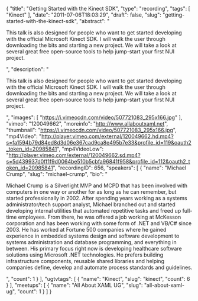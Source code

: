 {
  "title": "Getting Started with the Kinect SDK",
  "type": "recording",
  "tags": [
    "Kinect"
  ],
  "date": "2011-07-06T18:03:29",
  "draft": false,
  "slug": "getting-started-with-the-kinect-sdk",
  "abstract": "<p>This talk is also designed for people who want to get started developing with the official Microsoft Kinect SDK. I will walk the user through downloading the bits and starting a new project. We will take a look at several great free open-source tools to help jump-start your first NUI project.</p>",
  "description": "<p>This talk is also designed for people who want to get started developing with the official Microsoft Kinect SDK. I will walk the user through downloading the bits and starting a new project. We will take a look at several great free open-source tools to help jump-start your first NUI project.</p>",
  "images": [
    "https://i.vimeocdn.com/video/507721083_295x166.jpg"
  ],
  "vimeo": "120049662",
  "moreinfo": "http://www.allaboutxaml.net",
  "thumbnail": "https://i.vimeocdn.com/video/507721083_295x166.jpg",
  "mp4Video": "http://player.vimeo.com/external/120049662.hd.mp4?s=fa1594b79d84ed8d3d06e367cad9ca8e495b7e33&profile_id=119&oauth2_token_id=20985841",
  "mp4VideoLow": "http://player.vimeo.com/external/120049662.sd.mp4?s=5d439937d0ff1f9d0064be510b5cbfa96841f958&profile_id=112&oauth2_token_id=20985841",
  "recordingID": 656,
  "speakers": [
    {
      "name": "Michael Crump",
      "slug": "michael-crump",
      "bio": "<p>Michael Crump is a Silverlight MVP and MCPD that has been involved with computers in one way or another for as long as he can remember, but started professionally in 2002. After spending years working as a systems administrator/tech support analyst, Michael branched out and started developing internal utilities that automated repetitive tasks and freed up full-time employees. From there, he was offered a job working at McKesson corporation and has been working with some form of .NET and VB/C# since 2003. He has worked at Fortune 500 companies where he gained experience in embedded systems design and software development to systems administration and database programming, and everything in between. His primary focus right now is developing healthcare software solutions using Microsoft .NET technologies. He prefers building infrastructure components, reusable shared libraries and helping companies define, develop and automate process standards and guidelines.</p>",
      "count": 1
    }
  ],
  "ugtvtags": [
    {
      "name": "Kinect",
      "slug": "kinect",
      "count": 6
    }
  ],
  "meetups": [
    {
      "name": "All About XAML UG",
      "slug": "all-about-xaml-ug",
      "count": 1
    }
  ]
}